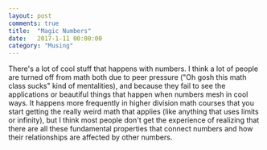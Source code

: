 ```yaml
---
layout: post
comments: true
title:  "Magic Numbers"
date:   2017-1-11 00:00:00
category: "Musing"
---
```


There's a lot of cool stuff that happens with numbers. I think a lot of people are turned off from math both due to peer pressure ("Oh gosh this math class sucks" kind of mentalities), and because they fail to see the applications or beautiful things that happen when numbers mesh in cool ways. It happens more frequently in higher division math courses that you start getting the really weird math that applies (like anything that uses limits or infinity), but I think most people don't get the experience of realizing that there are all these fundamental properties that connect numbers and how their relationships are affected by other numbers.
